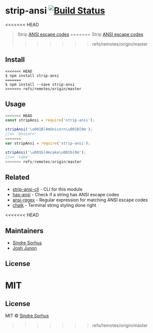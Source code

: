 # strip-ansi [![Build Status](https://travis-ci.org/chalk/strip-ansi.svg?branch=master)](https://travis-ci.org/chalk/strip-ansi)

<<<<<<< HEAD
> Strip [ANSI escape codes](https://en.wikipedia.org/wiki/ANSI_escape_code)
=======
> Strip [ANSI escape codes](http://en.wikipedia.org/wiki/ANSI_escape_code)
>>>>>>> refs/remotes/origin/master


## Install

```
<<<<<<< HEAD
$ npm install strip-ansi
=======
$ npm install --save strip-ansi
>>>>>>> refs/remotes/origin/master
```


## Usage

```js
<<<<<<< HEAD
const stripAnsi = require('strip-ansi');

stripAnsi('\u001B[4mUnicorn\u001B[0m');
//=> 'Unicorn'
=======
var stripAnsi = require('strip-ansi');

stripAnsi('\u001b[4mcake\u001b[0m');
//=> 'cake'
>>>>>>> refs/remotes/origin/master
```


## Related

- [strip-ansi-cli](https://github.com/chalk/strip-ansi-cli) - CLI for this module
- [has-ansi](https://github.com/chalk/has-ansi) - Check if a string has ANSI escape codes
- [ansi-regex](https://github.com/chalk/ansi-regex) - Regular expression for matching ANSI escape codes
- [chalk](https://github.com/chalk/chalk) - Terminal string styling done right


<<<<<<< HEAD
## Maintainers

- [Sindre Sorhus](https://github.com/sindresorhus)
- [Josh Junon](https://github.com/qix-)


## License

MIT
=======
## License

MIT © [Sindre Sorhus](http://sindresorhus.com)
>>>>>>> refs/remotes/origin/master
